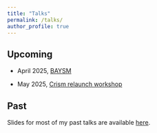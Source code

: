 ```yaml
---
title: "Talks"
permalink: /talks/
author_profile: true
---
```


## Upcoming 

* April 2025, [BAYSM](https://baysm2025.github.io/)

* May 2025, [Crism relaunch workshop](https://warwick.ac.uk/fac/sci/statistics/news/crism-event2025/)


## Past

Slides for most of my past talks are available [here](https://github.com/FrancescaCrucinio/Talks).
